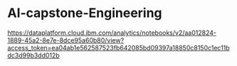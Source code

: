 # AI-capstone-Engineering
https://dataplatform.cloud.ibm.com/analytics/notebooks/v2/aa012824-1889-45a2-8e7e-8dce95a60b80/view?access_token=ea04ab1e562587523fb642085bd09397a18850c8150c1ec11bdc3d99b3dd012b
